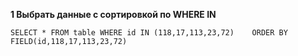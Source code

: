 **1 Выбрать данные с сортировкой по WHERE IN**  
  
`SELECT * FROM table WHERE id IN (118,17,113,23,72)   
ORDER BY FIELD(id,118,17,113,23,72)`